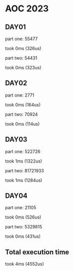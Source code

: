 # AOC 2023

## DAY01

part one:
55477

took 0ms (326us)  

part two:
54431

took 0ms (323us)  

## DAY02

part one:
2771

took 0ms (164us)  

part two:
70924

took 0ms (114us)  

## DAY03

part one:
522726

took 1ms (1322us)  

part two:
81721933

took 1ms (1284us)  

## DAY04

part one:
21105

took 0ms (526us)  

part two:
5329815

took 0ms (431us)  

## Total execution time

took 4ms (4552us)  
